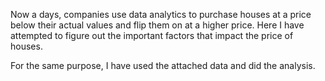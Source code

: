 Now a days, companies use data analytics to purchase houses at a price below their actual values and flip them on at a higher price. Here I have attempted to figure out the important factors that impact the price of houses.

For the same purpose, I have used the attached data and did the analysis.
